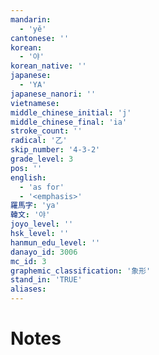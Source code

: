 ```yaml
---
mandarin:
  - 'yě'
cantonese: ''
korean:
  - '야'
korean_native: ''
japanese:
  - 'YA'
japanese_nanori: ''
vietnamese:
middle_chinese_initial: 'j'
middle_chinese_final: 'ia'
stroke_count: ''
radical: '乙'
skip_number: '4-3-2'
grade_level: 3
pos: ''
english:
  - 'as for'
  - '<emphasis>'
羅馬字: 'ya'
韓文: '야'
joyo_level: ''
hsk_level: ''
hanmun_edu_level: ''
danayo_id: 3006
mc_id: 3
graphemic_classification: '象形'
stand_in: 'TRUE'
aliases:
---
```


# Notes
